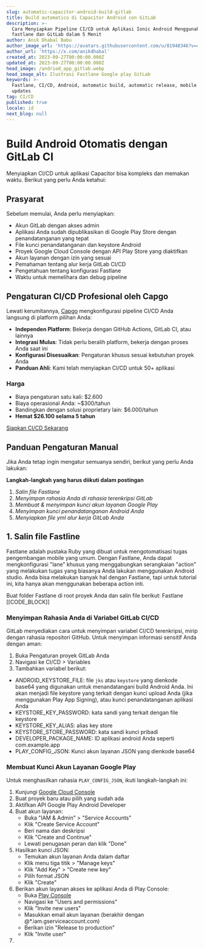 ```yaml
---
slug: automatic-capacitor-android-build-gitlab
title: Build automatico di Capacitor Android con GitLab
description: >-
  Cara Menyiapkan Pipeline CI/CD untuk Aplikasi Ionic Android Menggunakan
  fastlane dan GitLab dalam 5 Menit
author: Anik Dhabal Babu
author_image_url: 'https://avatars.githubusercontent.com/u/81948346?v=4'
author_url: 'https://x.com/anikdhabal'
created_at: 2023-09-27T00:00:00.000Z
updated_at: 2023-09-27T00:00:00.000Z
head_image: /andriod_app_gitlab.webp
head_image_alt: Ilustrasi Fastlane Google play GitLab
keywords: >-
  Fastlane, CI/CD, Android, automatic build, automatic release, mobile app
  updates
tag: CI/CD
published: true
locale: id
next_blog: null
---
```


# Build Android Otomatis dengan GitLab CI

Menyiapkan CI/CD untuk aplikasi Capacitor bisa kompleks dan memakan waktu. Berikut yang perlu Anda ketahui:

## Prasyarat

Sebelum memulai, Anda perlu menyiapkan:

- Akun GitLab dengan akses admin
- Aplikasi Anda sudah dipublikasikan di Google Play Store dengan penandatanganan yang tepat
- File kunci penandatanganan dan keystore Android
- Proyek Google Cloud Console dengan API Play Store yang diaktifkan
- Akun layanan dengan izin yang sesuai
- Pemahaman tentang alur kerja GitLab CI/CD
- Pengetahuan tentang konfigurasi Fastlane
- Waktu untuk memelihara dan debug pipeline

## Pengaturan CI/CD Profesional oleh Capgo

Lewati kerumitannya, [Capgo](https://capgoapp/ci-cd/) mengkonfigurasi pipeline CI/CD Anda langsung di platform pilihan Anda:

- **Independen Platform**: Bekerja dengan GitHub Actions, GitLab CI, atau lainnya
- **Integrasi Mulus**: Tidak perlu beralih platform, bekerja dengan proses Anda saat ini
- **Konfigurasi Disesuaikan**: Pengaturan khusus sesuai kebutuhan proyek Anda
- **Panduan Ahli**: Kami telah menyiapkan CI/CD untuk 50+ aplikasi

### Harga
- Biaya pengaturan satu kali: $2.600
- Biaya operasional Anda: ~$300/tahun
- Bandingkan dengan solusi proprietary lain: $6.000/tahun
- **Hemat $26.100 selama 5 tahun**

[Siapkan CI/CD Sekarang](https://calcom/martindonadieu/mobile-ci-cd-done-for-you/)

## Panduan Pengaturan Manual

Jika Anda tetap ingin mengatur semuanya sendiri, berikut yang perlu Anda lakukan:

**Langkah-langkah yang harus diikuti dalam postingan**

1. _Salin file Fastlane_
2. _Menyimpan rahasia Anda di rahasia terenkripsi GitLab_
3. _Membuat & menyimpan kunci akun layanan Google Play_
4. _Menyimpan kunci penandatanganan Android Anda_
5. _Menyiapkan file yml alur kerja GitLab Anda_

## 1. Salin file Fastline

Fastlane adalah pustaka Ruby yang dibuat untuk mengotomatisasi tugas pengembangan mobile yang umum. Dengan Fastlane, Anda dapat mengkonfigurasi "lane" khusus yang menggabungkan serangkaian "action" yang melakukan tugas yang biasanya Anda lakukan menggunakan Android studio. Anda bisa melakukan banyak hal dengan Fastlane, tapi untuk tutorial ini, kita hanya akan menggunakan beberapa action inti.

Buat folder Fastlane di root proyek Anda dan salin file berikut:
Fastlane
[[CODE_BLOCK]]

### Menyimpan Rahasia Anda di Variabel GitLab CI/CD

GitLab menyediakan cara untuk menyimpan variabel CI/CD terenkripsi, mirip dengan rahasia repositori GitHub. Untuk menyimpan informasi sensitif Anda dengan aman:

1. Buka Pengaturan proyek GitLab Anda
2. Navigasi ke CI/CD > Variables
3. Tambahkan variabel berikut:

-   ANDROID_KEYSTORE_FILE: file `jks` atau `keystore` yang dienkode base64 yang digunakan untuk menandatangani build Android Anda. Ini akan menjadi file keystore yang terkait dengan kunci upload Anda (jika menggunakan Play App Signing), atau kunci penandatanganan aplikasi Anda
-   KEYSTORE_KEY_PASSWORD: kata sandi yang terkait dengan file keystore
-   KEYSTORE_KEY_ALIAS: alias key store
-   KEYSTORE_STORE_PASSWORD: kata sandi kunci pribadi
-   DEVELOPER_PACKAGE_NAME: ID aplikasi android Anda seperti com.example.app
-   PLAY_CONFIG_JSON: Kunci akun layanan JSON yang dienkode base64

### Membuat Kunci Akun Layanan Google Play

Untuk menghasilkan rahasia `PLAY_CONFIG_JSON`, ikuti langkah-langkah ini:

1. Kunjungi [Google Cloud Console](https://console.cloud.google.com/)
2. Buat proyek baru atau pilih yang sudah ada
3. Aktifkan API Google Play Android Developer
4. Buat akun layanan:
   - Buka "IAM & Admin" > "Service Accounts"
   - Klik "Create Service Account"
   - Beri nama dan deskripsi
   - Klik "Create and Continue"
   - Lewati penugasan peran dan klik "Done"
5. Hasilkan kunci JSON:
   - Temukan akun layanan Anda dalam daftar
   - Klik menu tiga titik > "Manage keys"
   - Klik "Add Key" > "Create new key"
   - Pilih format JSON
   - Klik "Create"
6. Berikan akun layanan akses ke aplikasi Anda di Play Console:
   - Buka [Play Console](https://play.google.com/console)
   - Navigasi ke "Users and permissions"
   - Klik "Invite new users"
   - Masukkan email akun layanan (berakhir dengan @*.iam.gserviceaccount.com)
   - Berikan izin "Release to production"
   - Klik "Invite user"
7.